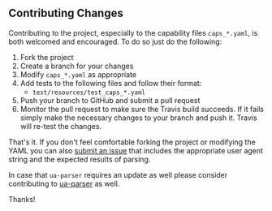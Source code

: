 Contributing Changes
--------------------

Contributing to the project, especially to the capability files `caps_*.yaml`, is both welcomed and encouraged. To do so just do the following:

1. Fork the project
2. Create a branch for your changes
3. Modify `caps_*.yaml` as appropriate
4. Add tests to the following files and follow their format:
    * `test/resources/test_caps_*.yaml`
5. Push your branch to GitHub and submit a pull request
6. Monitor the pull request to make sure the Travis build succeeds. 
If it fails simply make the necessary changes to your branch and push it. Travis will re-test the changes.

That's it. If you don't feel comfortable forking the project or modifying the YAML you can also [submit an issue][issues] that includes the appropriate user agent string and the expected results of parsing.

In case that `ua-parser` requires an update as well please consider contributing to [ua-parser][ua-parser] as well.


Thanks!


[issues]: https://github.com/commenthol/ua-parser-caps/issues
[ua-parser]: http://github.com/tobie/ua-parser
